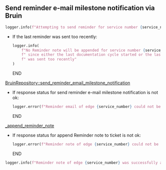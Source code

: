 ## Send reminder e-mail milestone notification via Bruin

```python
logger.info(f"Attempting to send reminder for service number {service_number} to ticket {ticket_id}")
```

* If the last reminder was sent too recently:
  ```python
  logger.info(
      f"No Reminder note will be appended for service number {service_number} to ticket {ticket_id},"
      f" since either the last documentation cycle started or the last reminder"
      f" was sent too recently"
  )
  ```
  END

[BruinRepository::send_reminder_email_milestone_notification](../../repositories/bruin_repository/send_reminder_email_milestone_notification.md)

* If response status for send reminder e-mail milestone notification is not ok:
  ```python
  logger.error(f"Reminder email of edge {service_number} could not be sent for ticket {ticket_id}!")
  ```
  END

[_append_reminder_note](_append_reminder_note.md)

* If response status for append Reminder note to ticket is not ok:
  ```python
  logger.error(f"Reminder note of edge {service_number} could not be appended to ticket {ticket_id}!")
  ```
  END

```python
logger.info(f"Reminder note of edge {service_number} was successfully appended to ticket {ticket_id}!")
```